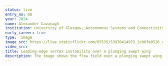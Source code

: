 ```yaml
---
status: live
entry_no: 08
year: 2024
name: Alexander Cavanagh
institution: University of Glasgow, Autonomous Systems and Connectivity
early_career: true
type:  image 
image_src: https://live.staticflickr.com/65535/53970414973_2cb0fe0526_c_d.jpg
video_src: 
title: Leading-edge vortex instability over a plunging swept wing
description: The image shows the flow field over a plunging swept wing and the vortices that are formed due to the motion. The colouring is by normalised velocity magnitude. Instabilities are present where the leading-edge vortex is attached to the wing surface, which cause the characterstic shape of the vortex. Other features include the tip vortex and the trailing-edge vortex.<br>This research focusses on investigating the unstable nature of these vortices over swept wing geometries and how this affects lift produced by small fliers, known as micro-air vehicles. To provide context, the wing shown has a physical size of 0.24m wing span and 0.08m chord length.
---
```

